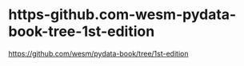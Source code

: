 # https-github.com-wesm-pydata-book-tree-1st-edition
https://github.com/wesm/pydata-book/tree/1st-edition

